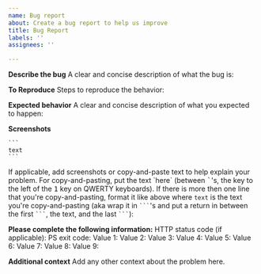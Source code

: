 ```yaml
---
name: Bug report
about: Create a bug report to help us improve
title: Bug Report
labels: ''
assignees: ''

---
```


**Describe the bug**
A clear and concise description of what the bug is:

**To Reproduce**
Steps to reproduce the behavior:

**Expected behavior**
A clear and concise description of what you expected to happen:

**Screenshots**
````
```
text
```
````
If applicable, add screenshots or copy-and-paste text to help explain your problem. For copy-and-pasting, put the text \`here\` (between <kbd>\`</kbd>'s, the key to the left of the <kbd>1</kbd> key on QWERTY keyboards). If there is more then one line that you're copy-and-pasting, format it like above where `text` is the text you're copy-and-pasting (aka wrap it in `` ``` ``'s and put a return in between the first `` ``` ``, the text, and the last `` ``` ``):


**Please complete the following information:**
HTTP status code (if applicable): 
PS exit code: 
Value 1: 
Value 2: 
Value 3: 
Value 4: 
Value 5: 
Value 6: 
Value 7: 
Value 8: 
Value 9: 

**Additional context**
Add any other context about the problem here.
